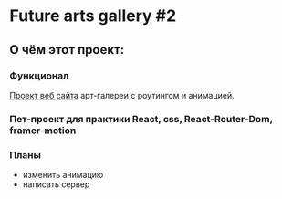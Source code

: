 # Future arts gallery #2
## О чём этот проект:
### Функционал
[Проект веб сайта](https://buchholzart.ru/) арт-галереи с роутингом и анимацией.

### Пет-проект для практики React, css, React-Router-Dom, framer-motion

### Планы
* изменить анимацию
* написать сервер
